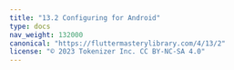 ```yaml
---
title: "13.2 Configuring for Android"
type: docs
nav_weight: 132000
canonical: "https://fluttermasterylibrary.com/4/13/2"
license: "© 2023 Tokenizer Inc. CC BY-NC-SA 4.0"
---
```


